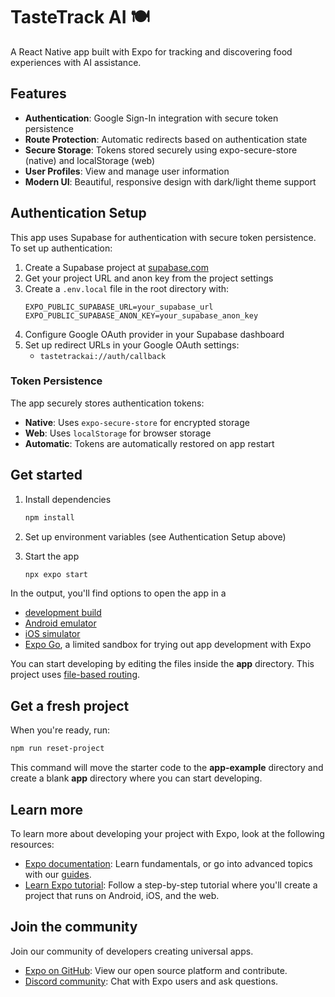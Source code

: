 # TasteTrack AI 🍽️

A React Native app built with Expo for tracking and discovering food experiences with AI assistance.

## Features

- **Authentication**: Google Sign-In integration with secure token persistence
- **Route Protection**: Automatic redirects based on authentication state
- **Secure Storage**: Tokens stored securely using expo-secure-store (native) and localStorage (web)
- **User Profiles**: View and manage user information
- **Modern UI**: Beautiful, responsive design with dark/light theme support

## Authentication Setup

This app uses Supabase for authentication with secure token persistence. To set up authentication:

1. Create a Supabase project at [supabase.com](https://supabase.com)
2. Get your project URL and anon key from the project settings
3. Create a `.env.local` file in the root directory with:
   ```
   EXPO_PUBLIC_SUPABASE_URL=your_supabase_url
   EXPO_PUBLIC_SUPABASE_ANON_KEY=your_supabase_anon_key
   ```
4. Configure Google OAuth provider in your Supabase dashboard
5. Set up redirect URLs in your Google OAuth settings:
   - `tastetrackai://auth/callback`

### Token Persistence

The app securely stores authentication tokens:
- **Native**: Uses `expo-secure-store` for encrypted storage
- **Web**: Uses `localStorage` for browser storage
- **Automatic**: Tokens are automatically restored on app restart

## Get started

1. Install dependencies

   ```bash
   npm install
   ```

2. Set up environment variables (see Authentication Setup above)

3. Start the app

   ```bash
   npx expo start
   ```

In the output, you'll find options to open the app in a

- [development build](https://docs.expo.dev/develop/development-builds/introduction/)
- [Android emulator](https://docs.expo.dev/workflow/android-studio-emulator/)
- [iOS simulator](https://docs.expo.dev/workflow/ios-simulator/)
- [Expo Go](https://expo.dev/go), a limited sandbox for trying out app development with Expo

You can start developing by editing the files inside the **app** directory. This project uses [file-based routing](https://docs.expo.dev/router/introduction).

## Get a fresh project

When you're ready, run:

```bash
npm run reset-project
```

This command will move the starter code to the **app-example** directory and create a blank **app** directory where you can start developing.

## Learn more

To learn more about developing your project with Expo, look at the following resources:

- [Expo documentation](https://docs.expo.dev/): Learn fundamentals, or go into advanced topics with our [guides](https://docs.expo.dev/guides).
- [Learn Expo tutorial](https://docs.expo.dev/tutorial/introduction/): Follow a step-by-step tutorial where you'll create a project that runs on Android, iOS, and the web.

## Join the community

Join our community of developers creating universal apps.

- [Expo on GitHub](https://github.com/expo/expo): View our open source platform and contribute.
- [Discord community](https://chat.expo.dev): Chat with Expo users and ask questions.
